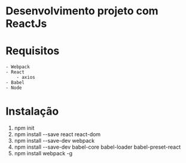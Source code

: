 # Desenvolvimento projeto com ReactJs

# Requisitos
	- Webpack
	- React
		- axios
	- Babel
	- Node

# Instalação

1. npm init
2. npm install --save react react-dom
3. npm install --save-dev webpack
4. npm install --save-dev babel-core babel-loader babel-preset-react
5. npm install webpack -g

